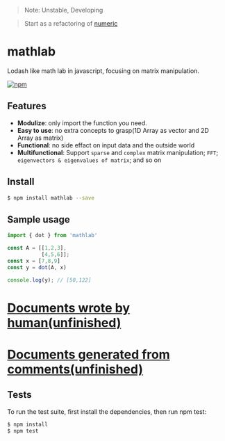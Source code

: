 > Note: Unstable, Developing

> Start as a refactoring of [numeric](https://github.com/sloisel/numeric)

# mathlab
Lodash like math lab in javascript, focusing on matrix manipulation.

[![npm](https://nodei.co/npm/mathlab.png)](https://www.npmjs.com/package/mathlab)

## Features
- **Modulize**: only import the function you need.
- **Easy to use**: no extra concepts to grasp(1D Array as vector and 2D Array as matrix)
- **Functional**: no side effact on input data and the outside world
- **Multifunctional**: Support `sparse` and `complex` matrix manipulation; `FFT`; `eigenvectors & eigenvalues of matrix`; and so on

## Install
```bash
$ npm install mathlab --save
```

## Sample usage
```js
import { dot } from 'mathlab'

const A = [[1,2,3],
           [4,5,6]];
const x = [7,8,9]
const y = dot(A, x)

console.log(y); // [50,122]
```

# [Documents wrote by human(unfinished)](https://github.com/timqian/mathlab/tree/master/doc#readme)
# [Documents generated from comments(unfinished)](http://timqian.com/mathlab)


## Tests

To run the test suite, first install the dependencies, then run npm test:

```bash
$ npm install
$ npm test
```